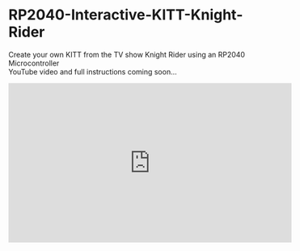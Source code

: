 # RP2040-Interactive-KITT-Knight-Rider
Create your own KITT from the TV show Knight Rider using an RP2040 Microcontroller  <br />
YouTube video and full instructions coming soon...  <br />
<p align="center">
<iframe width="560" height="315" src="https://www.youtube.com/embed/hxRDTuXU2fs" title="YouTube video player" frameborder="0" allow="accelerometer; autoplay; clipboard-write; encrypted-media; gyroscope; picture-in-picture" allowfullscreen></iframe>
</p>
